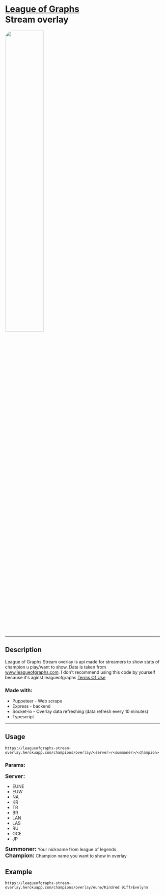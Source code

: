 # <a href="https://www.leagueofgraphs.com/pl/">League of Graphs</a> <br/>Stream overlay

<img src="https://i.imgur.com/Wq5St8P.png" style="border-radius: 25px; width: 50%">

---

## Description

League of Graphs Stream overlay is api made for streamers to show stats of champion u play/want to show. Data is taken from www.leagueofgraphs.com. I don't recommend using this code by yourself because it's aginst leagueofgraphs 
<a href="https://www.leagueofgraphs.com/pl/terms-of-use">Terms Of Use</a>

### Made with:
- Puppeteer - Web scrape
- Express - backend
- Socket-io - Overlay data refreshing (data refresh every 10 minutes)
- Typescript

---

## Usage

```
https://leagueofgraphs-stream-overlay.herokuapp.com/champions/overlay/<server>/<summoner>/<champion>
```

### Params:

<b style="font-size: 18px">Server:</b>
- EUNE
- EUW
- NA
- KR
- TR
- BR
- LAN
- LAS
- RU
- OCE
- JP

<b style="font-size: 18px">Summoner:</b> Your nickname from league of legends <br>
<b style="font-size: 18px">Champion:</b> Champion name you want to show in overlay

## Example
```
https://leagueofgraphs-stream-overlay.herokuapp.com/champions/overlay/eune/Kindred Ðiff/Evelynn
```
